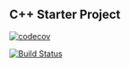 ## C++ Starter Project

[![codecov](https://codecov.io/gh/selasiehanson/cpp_starter/branch/master/graph/badge.svg)](https://codecov.io/gh/selasiehanson/cpp_starter)

[![Build Status](https://travis-ci.org/selasiehanson/cpp_starter.svg?branch=master)](https://travis-ci.org/selasiehanson/cpp_starter)
